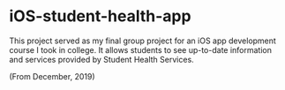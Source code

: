 # iOS-student-health-app

This project served as my final group project for an iOS app development course I took in college. It allows students to see up-to-date information and services provided by Student Health Services.

(From December, 2019)
